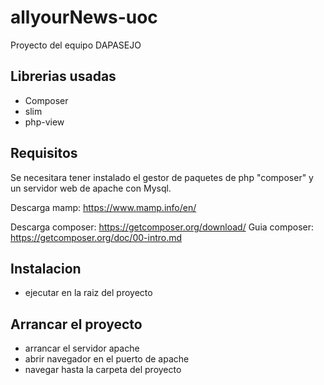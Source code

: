 # allyourNews-uoc

Proyecto del equipo DAPASEJO

## Librerias usadas

- Composer
- slim
- php-view

## Requisitos

Se necesitara tener instalado el gestor de paquetes de php "composer" y un servidor web de apache con Mysql.

Descarga mamp:
https://www.mamp.info/en/

Descarga composer:
https://getcomposer.org/download/
Guia composer:
https://getcomposer.org/doc/00-intro.md

## Instalacion

- ejecutar <composer install> en la raiz del proyecto

## Arrancar el proyecto

- arrancar el servidor apache
- abrir navegador en el puerto de apache
- navegar hasta la carpeta del proyecto
